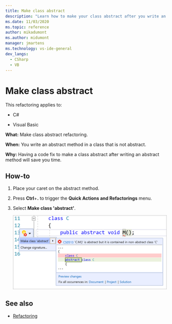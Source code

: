 ```yaml
---
title: Make class abstract
description: "Learn how to make your class abstract after you write an abstract method."
ms.date: 11/03/2020
ms.topic: reference
author: mikadumont
ms.author: midumont
manager: jmartens
ms.technology: vs-ide-general
dev_langs:
  - CSharp
  - VB
---
```

# Make class abstract


This refactoring applies to:

- C#

- Visual Basic

**What:** Make class abstract refactoring.

**When:** You write an abstract method in a class that is not abstract.

**Why:**  Having a code fix to make a class abstract after writing an abstract method will save you time.

## How-to

1. Place your caret on the abstract method.

2. Press **Ctrl**+**.** to trigger the **Quick Actions and Refactorings** menu.

3. Select **Make class 'abstract'**.

    ![Make class abstract](media/make-class-abstract.png)

## See also

- [Refactoring](../refactoring-in-visual-studio.md)
